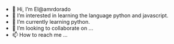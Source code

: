 - 👋 Hi, I’m El@amrdorado
- 👀 I’m interested in learning the language python and javascript.
- 🌱 I’m currently learning python.
- 💞️ I’m looking to collaborate on ...
- 📫 How to reach me ...

<!---
amrdorado/amrdorado is a ✨ special ✨ repository because its `README.md` (this file) appears on your GitHub profile.
You can click the Preview link to take a look at your changes.
--->
